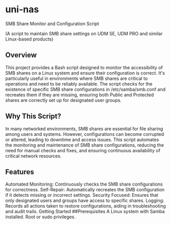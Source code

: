 # uni-nas
SMB Share Monitor and Configuration Script

(A script to maintain SMB share settings on UDM SE, UDM PRO and similar Linux-based products)

## Overview
This project provides a Bash script designed to monitor the accessibility of SMB shares on a Linux system and ensure their configuration is correct. It's particularly useful in environments where SMB shares are critical to operations and need to be reliably available. The script checks for the existence of specific SMB share configurations in /etc/samba/smb.conf and recreates them if they are missing, ensuring both Public and Protected shares are correctly set up for designated user groups.

## Why This Script?
In many networked environments, SMB shares are essential for file sharing among users and systems. However, configurations can become corrupted or altered, leading to downtime and access issues. This script automates the monitoring and maintenance of SMB share configurations, reducing the need for manual checks and fixes, and ensuring continuous availability of critical network resources.

## Features
Automated Monitoring: Continuously checks the SMB share configurations for correctness.
Self-Repair: Automatically recreates the SMB configuration if it detects missing or incorrect settings.
Security Focused: Ensures that only designated users and groups have access to specific shares.
Logging: Records all actions taken to restore configurations, aiding in troubleshooting and audit trails.
Getting Started
##Prerequisites
A Linux system with Samba installed.
Root or sudo privileges.

